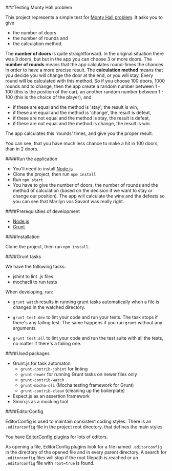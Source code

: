 ###Testing Monty Hall problem

This project represents a simple test for [Monty Hall problem](http://en.wikipedia.org/wiki/Monty_Hall_problem). It asks you to give 
- the number of doors 
- the number of rounds and
- the calculation method.

The **number of doors** is quite straightforward. In the original situation there was 3 doors, but but in the app you can choose 3 or more doors. The **number of rounds** means that the app calculates round-times the chances in order to have a more precise result. The **calculation method** means that you decide you will change the door at the end, or you will stay. Every round will be calculated with this method. So if you choose 100 doors, 1000 rounds and to change, then the app create a random number between 1 - 100 (this is the position of the car), an another random number between 1 - 100 (this is the choice of the player), and 
- if these are equal and the method is 'stay', the result is win,
- if these are equal and the method is 'change', the result is defeat,
- if these are not equal and the method is stay, the result is defeat,
- if these are not equal and the method is change, the result is win.

The app calculates this 'rounds' times, and give you the proper result.

You can see, that you have much less chance to make a hit in 100 doors, than in 2 doors.   

####Run the application

- You'll need to install [Node.js](http://nodejs.org/)
- Clone the project, then run `npm install`
- Run `npm start`
- You have to give the number of doors, the number of rounds and the method of calculation (based on the decision if we want to stay or change our position). The app will calculate the wins and the defeats so you can see that Marilyn vos Savant was really right.

####Prerequisities of development

- [Node.js](http://nodejs.org/)
- [Grunt](http://gruntjs.com/getting-started)

####Installation

Clone the project, then run `npm install`.

####Grunt tasks

We have the following tasks:
- jshint to lint .js files
- mochacli to run tests

When developing, run:

- `grunt watch` results in running grunt tasks automatically when a file is changed in the watched directory.

- `grunt test:dev` to lint your code and run your tests. The task stops if there's any failing test. The same happens if you run `grunt` without any arguments.

- `grunt test:all` to lint your code and run the test suite with all the tests, no matter if there's a failing one.

####Used packages

- Grunt.js for task automaton
  - `grunt-contrib-jshint` for linting
  - `grunt-newer` for running Grunt tasks on newer files only
  - `grunt-contrib-watch`
  - `grunt-mocha-cli` (Mocha testing framework for Grunt)
  - `grunt-contrib-clean` (cleaning up the boilerplate)
- Expect.js as an assertion framework
- Sinon.js as a mocking tool

####EditorConfig

EditorConfig is used to maintain consistent coding styles. There is an `.editorconfig` file in the project root directory, that defines the main styles.

You have [EditorConfig plugins](http://editorconfig.org/) for lots of editors.

As opening a file, EditorConfig plugins look for a file named `.editorconfig` in the directory of the opened file and in every parent directory. A search for `.editorconfig` files will stop if the root filepath is reached or an `.editorconfig` file with `root=true` is found.
